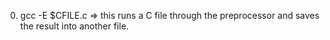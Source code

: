 0) gcc -E $CFILE.c => this runs a C file through the preprocessor and saves the result into another file.